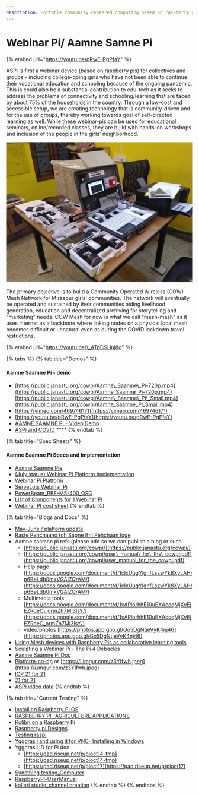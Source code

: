 ```yaml
---
description: Portable community centered computing based on raspberry pi.
---
```


# Webinar Pi/ Aamne Samne Pi

{% embed url="https://youtu.be/pRwE-PgPfaY" %}

ASPi is first a webinar device \(based on raspberry pis\) for collectives and groups - including college-going girls who have not been able to continue their vocational education and schooling because of the ongoing pandemic. This is could also be a substantial contribution to edu-tech as it seeks to address the problems of connectivity and schooling/learning that are faced by about 75% of the households in the country. Through a low-cost and accessible setup, we are creating technology that is community-driven and for the use of groups, thereby working towards goal of self-directed learning as well. While these webinar-pis can be used for educational seminars, online/recorded classes, they are build with hands-on workshops and inclusion of the people in the girls' neighborhood.

![](../.gitbook/assets/uvjsj6v%20%281%29.jpg)

The primary objective is to build a Community Operated Wireless \(COW\) Mesh Network for Mirzapur girls' communities. The network will eventually be operated and sustained by their communities aiding livelihood generation, education and decentralized archiving for storytelling and "marketing" needs. COW Mesh for now is what we call "mesh-mash" as it uses internet as a backbone where linking nodes on a physical local mesh becomes difficult or unnatural even as during the COVID lockdown travel restrictions.

{% embed url="https://youtu.be/\_ATpCSHnj8o" %}

{% tabs %}
{% tab title="Demos" %}
#### Aamne Saamne Pi - demo

* [https://public.janastu.org/cowpi/Aamne\_Saamne\_Pi-720p.mp4](https://public.janastu.org/cowpi/Aamne_Saamne_Pi-720p.mp4) [https://public.janastu.org/cowpi/Aamne\_Saamne\_Pi\_Small.mp4](https://public.janastu.org/cowpi/Aamne_Saamne_Pi_Small.mp4)
* [https://vimeo.com/469746171](https://vimeo.com/469746171)
*  [https://youtu.be/pRwE-PgPfaY](https://youtu.be/pRwE-PgPfaY)
* [AAMNE SAAMNE PI - Video Demo](https://www.youtube.com/watch?v=MxgcVadLffc&list=LLyhINzXFNSHFo1R0VyXoaLA&index=1)
* [ASPi and COVID](https://hackmd.io/YQ-h9d5AS0a3d-7AwmthLQ) ****
{% endtab %}

{% tab title="Spec Sheets" %}
#### Aamne Saamne Pi Specs and Implementation

* [Aamne Saamne Pie](https://hackmd.io/EWDJmSA9Q3q2FItyZ5bngA) 
* [\(July status\) Webinar Pi Platform Implementation](https://hackmd.io/@sagesalus/H1cNeJwgv)
* [Webinar Pi Platform](https://hackmd.io/@sagesalus/SylxjUBbw)
* [ServeLots Webinar Pi](https://hackmd.io/@alemaree/SylavGVgP)
* [PowerBeam\_PBE-M5-400\_QSG](https://files.janastu.org/s/tJ3QGMSCnsJMdyq)
* [List of Components for 1 Webinar PI](https://docs.google.com/spreadsheets/d/11Y2aO_0rGJzS8v1coA5ey7myB8d7_cbv9qbty0bC8h4/edit?usp=sharing)
* [Webinar PI cost sheet](https://docs.google.com/spreadsheets/d/18pR0UI2FWZTYxj_snHRzk4xovao2NYBcLyigPtWd5Qo/edit?usp=sharing)
{% endtab %}

{% tab title="Blogs and Docs" %}
* [May-June / platform update](https://hackmd.io/RLA1GkWPRuexD1EalPuj8A)
* [Raste Pehchaano toh Sapne Bhi Pehchaan loge](https://www.notion.so/Raste-Pehchaano-toh-Sapne-Bhi-Pehchaan-loge-d3b7e8cf2757452dbbcdae69822b2922)
* Aamne saamne pi refs \(please add so we can publish a blog or such
  * [https://public.janastu.org/cowpi/](https://public.janastu.org/cowpi/)
  * [https://public.janastu.org/cowpi/user\_manual\_for\_the\_cowpi.pdf](https://public.janastu.org/cowpi/user_manual_for_the_cowpi.pdf)
  * Help page [https://docs.google.com/document/d/1cIxUugYlghfLszwYk8XyLAHrp6BeLdb0mkVGAIZQrAM/](https://docs.google.com/document/d/1cIxUugYlghfLszwYk8XyLAHrp6BeLdb0mkVGAIZQrAM/)
  * Multimedia tools [https://docs.google.com/document/d/1xAPlorhhE10uEXAccqMjXvEjEZRoeC\_ormZh7MI3lsY/](https://docs.google.com/document/d/1xAPlorhhE10uEXAccqMjXvEjEZRoeC_ormZh7MI3lsY/)
  * video/photos [https://photos.app.goo.gl/Go5DgNtjeVyK4nj46](https://photos.app.goo.gl/Go5DgNtjeVyK4nj46)
* [Using Mesh devices with Raspberry Pis as collaborative learning tools](https://hackmd.io/4TNYlksIQuGkdoo0-WbDOw?view)
* [Sculpting a Webinar Pi - The Pi 4 Debacles](https://hackmd.io/pGk1fFIdSECY1QRs1yz9VA)
* [Aamne Saamne Pi Doc](https://docs.google.com/document/d/15Iyp1eU8csJcHaVltAeAszJourDx49sPKSJIJJZeMHs/edit?usp=sharing)
* [Platform-co-op](https://drive.google.com/drive/folders/1yF7JcWCWu4xBiX8hlQHIE8Ka-YTarNU3?usp=sharing) or [https://i.imgur.com/z3YIfwh.jpeg](https://i.imgur.com/z3YIfwh.jpeg)
* [IOP 21 for 21](https://hackmd.io/EAd-t_VQTGCJLJsrwZiNVg)
* [21 for 21](https://docs.google.com/document/d/1283a52Yj174WiMe_leDmgmUezPp8hATi6NRmhzb-P_c/edit)
* [ASPi video data](https://docs.google.com/document/d/1WTylTCgLZOlyugI6FgDq6fFhGmN9DS1DuISj1Gg9cA8/edit?usp=sharing)
{% endtab %}

{% tab title="Current Testing" %}
* [Installing Raspberry Pi OS](https://hackmd.io/-Tj2eTNJSp-upDUD7wZtCw?view)
* [RASPBERRY PI- AGRICULTURE APPLICATIONS](https://hackmd.io/i7g1akwrRUSSzkq3AJuehg)
* [Kolibri on a Raspberry Pi](https://hackmd.io/vsk5A1PDSweRmCTb2pJutg)
* [Raspberry pi Designs](https://hackmd.io/J0-OHsgWSXaoEeCVeUWmHA)
* [Testing raspi](https://hackmd.io/5aWX68GvR7SVteAa0gI8JQ?view)
* [Yggdrasil and using it for VNC- Installing in Windows](https://hackmd.io/@themanikantan/SJmaGLVwv)
* Yggdrasil ID for Pi doc
  * [https://pad.riseup.net/p/pioct14-tmp](https://pad.riseup.net/p/pioct14-tmp)
  * [https://pad.riseup.net/p/pioct17](https://pad.riseup.net/p/pioct17)
* [Syncthing testing\_Computer](https://docs.google.com/document/d/1VH-iNsIAfvbYZB-sAEmGZqRcTY7pwkEdyipc6Cop81k/edit)
* [RaspberryPi-UserManual](https://docs.google.com/document/d/1C4pxzsMYaPSrF55NoMUvDzRz3F9Z6WuZQqWxHpl7WHc/edit)
* [kolibri studio\_channel creation](https://docs.google.com/document/d/1tNEwPNyQpJCoE83wv_dbmj_S8aVPx6oEPlbwu2tMHvg/edit?usp=sharing)
{% endtab %}
{% endtabs %}

